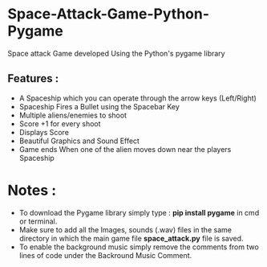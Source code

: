 # Space-Attack-Game-Python-Pygame
Space attack Game developed Using the Python's pygame library

## Features :

  * A Spaceship which you can operate through the arrow keys (Left/Right)
  * Spaceship Fires a Bullet using the Spacebar Key
  * Multiple aliens/enemies to shoot
  * Score +1 for every shoot
  * Displays Score
  * Beautiful Graphics and Sound Effect
  * Game ends When one of the alien moves down near the players Spaceship

# Notes :

  * To download the Pygame library simply type : **pip install pygame** in cmd or terminal.
  * Make sure to add all the Images, sounds (.wav) files in the same directory in which the main game file **space_attack.py** file is saved.
  * To enable the background music simply remove the comments from two lines of code under the Backround Music Comment.
  
